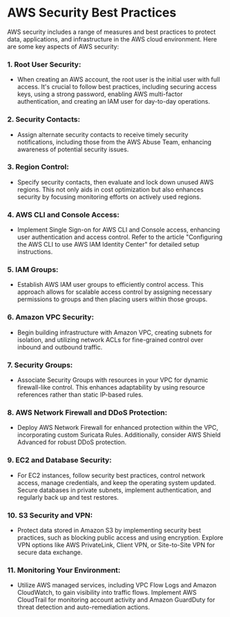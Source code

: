 # AWS Security Best Practices

AWS security includes a range of measures and best practices to protect data, applications, and infrastructure in the AWS cloud environment. Here are some key aspects of AWS security:

### 1. **Root User Security:**
   - When creating an AWS account, the root user is the initial user with full access. It's crucial to follow best practices, including securing access keys, using a strong password, enabling AWS multi-factor authentication, and creating an IAM user for day-to-day operations.

### 2. **Security Contacts:**
   - Assign alternate security contacts to receive timely security notifications, including those from the AWS Abuse Team, enhancing awareness of potential security issues.

### 3. **Region Control:**
   - Specify security contacts, then evaluate and lock down unused AWS regions. This not only aids in cost optimization but also enhances security by focusing monitoring efforts on actively used regions.

### 4. **AWS CLI and Console Access:**
   - Implement Single Sign-on for AWS CLI and Console access, enhancing user authentication and access control. Refer to the article "Configuring the AWS CLI to use AWS IAM Identity Center" for detailed setup instructions.

### 5. **IAM Groups:**
   - Establish AWS IAM user groups to efficiently control access. This approach allows for scalable access control by assigning necessary permissions to groups and then placing users within those groups.

### 6. **Amazon VPC Security:**
   - Begin building infrastructure with Amazon VPC, creating subnets for isolation, and utilizing network ACLs for fine-grained control over inbound and outbound traffic.

### 7. **Security Groups:**
   - Associate Security Groups with resources in your VPC for dynamic firewall-like control. This enhances adaptability by using resource references rather than static IP-based rules.

### 8. **AWS Network Firewall and DDoS Protection:**
   - Deploy AWS Network Firewall for enhanced protection within the VPC, incorporating custom Suricata Rules. Additionally, consider AWS Shield Advanced for robust DDoS protection.

### 9. **EC2 and Database Security:**
   - For EC2 instances, follow security best practices, control network access, manage credentials, and keep the operating system updated. Secure databases in private subnets, implement authentication, and regularly back up and test restores.

### 10. **S3 Security and VPN:**
   - Protect data stored in Amazon S3 by implementing security best practices, such as blocking public access and using encryption. Explore VPN options like AWS PrivateLink, Client VPN, or Site-to-Site VPN for secure data exchange.

### 11. **Monitoring Your Environment:**
   - Utilize AWS managed services, including VPC Flow Logs and Amazon CloudWatch, to gain visibility into traffic flows. Implement AWS CloudTrail for monitoring account activity and Amazon GuardDuty for threat detection and auto-remediation actions.

